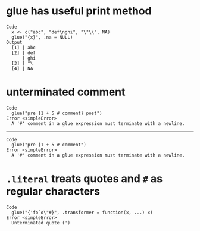 # glue has useful print method

    Code
      x <- c("abc", "def\nghi", "\"\\", NA)
      glue("{x}", .na = NULL)
    Output
      [1] | abc
      [2] | def
          | ghi
      [3] | "\
      [4] | NA

# unterminated comment

    Code
      glue("pre {1 + 5 # comment} post")
    Error <simpleError>
      A '#' comment in a glue expression must terminate with a newline.

---

    Code
      glue("pre {1 + 5 # comment")
    Error <simpleError>
      A '#' comment in a glue expression must terminate with a newline.

# `.literal` treats quotes and `#` as regular characters

    Code
      glue("{'fo`o\"#}", .transformer = function(x, ...) x)
    Error <simpleError>
      Unterminated quote (')

